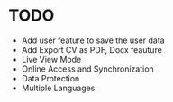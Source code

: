 # TODO

* Add user feature to save the user data
* Add Export CV as PDF, Docx feauture
* Live View Mode
* Online Access and Synchronization
* Data Protection
* Multiple Languages
